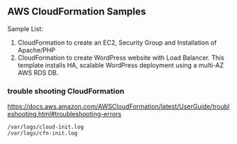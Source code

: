 ## AWS CloudFormation Samples

Sample List:
01. CloudFormation to create an EC2, Security Group and Installation of Apache/PHP
02. CloudFormation to create WordPress website with Load Balancer. This template installs HA, scalable WordPress deployment using a multi-AZ AWS RDS DB.


### trouble shooting CloudFormation
https://docs.aws.amazon.com/AWSCloudFormation/latest/UserGuide/troubleshooting.html#troubleshooting-errors
```
/var/logs/cloud-init.log
/var/logs/cfn-init.log
```
